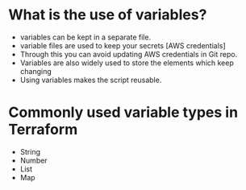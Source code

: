 # What is the use of variables?
 - variables can be kept in a separate file.
 - variable files are used to keep your secrets [AWS credentials]
 - Through this you can avoid updating AWS credentials in Git repo.
 - Variables are also widely used to store the elements which keep changing
 - Using variables makes the script reusable.

# Commonly used variable types in Terraform
- String
- Number
- List
- Map


